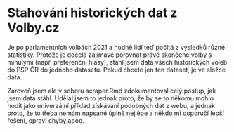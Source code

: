 # Stahování historických dat z Volby.cz

Je po parlamentních volbách 2021 a hodně lidí teď počítá z výsledků různé statistiky. Protože je docela zajímavé porovnat právě skončené volby s minulými (např. preferenční hlasy), stáhl jsem data všech historických voleb do PSP ČR do jednoho datasetu. Pokud chcete jen ten dataset, je ve složce data.

Zároveň jsem ale v soboru scraper.Rmd zdokumentoval celý postup, jak jsem data stáhl. Udělal jsem to jednak proto, že by se to někomu mohlo hodit jako univerzální příklad získávání podobných dat z webu, a jednak proto, že to třeba nemám napsané úplně nejlépe a někdo mi doporučí lepší řešení, opraví chyby apod.
